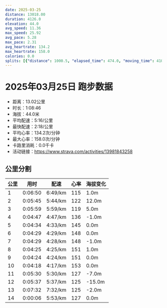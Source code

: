 ```yaml
---
date: 2025-03-25
distance: 13018.00
duration: 4126.0
elevation: 44.0
avg_speed: 11.36
max_speed: 25.92
avg_pace: 5.28
max_pace: 2.31
avg_heartrate: 134.2
max_heartrate: 158.0
calories: 0.0
splits: [{"distance": 1000.5, "elapsed_time": 474.0, "moving_time": 410.0, "average_speed": 2.44, "pace": 6.83061475409836, "average_heartrate": 115.01098901098901, "elevation_difference": 1.0, "split_number": 1}, {"distance": 1001.5, "elapsed_time": 345.0, "moving_time": 345.0, "average_speed": 2.9, "pace": 5.747137931034483, "average_heartrate": 122.43440233236151, "elevation_difference": 12.0, "split_number": 2}, {"distance": 998.5, "elapsed_time": 381.0, "moving_time": 359.0, "average_speed": 2.78, "pace": 5.9952158273381295, "average_heartrate": 119.01408450704226, "elevation_difference": 5.0, "split_number": 3}, {"distance": 999.5, "elapsed_time": 287.0, "moving_time": 287.0, "average_speed": 3.48, "pace": 4.789281609195402, "average_heartrate": 136.0801393728223, "elevation_difference": -1.0, "split_number": 4}, {"distance": 1003.0, "elapsed_time": 274.0, "moving_time": 274.0, "average_speed": 3.66, "pace": 4.553743169398906, "average_heartrate": 145.33941605839416, "elevation_difference": 0.0, "split_number": 5}, {"distance": 998.5, "elapsed_time": 269.0, "moving_time": 269.0, "average_speed": 3.71, "pace": 4.492371967654986, "average_heartrate": 148.1189591078067, "elevation_difference": 0.0, "split_number": 6}, {"distance": 1001.5, "elapsed_time": 269.0, "moving_time": 269.0, "average_speed": 3.72, "pace": 4.4802956989247305, "average_heartrate": 148.13011152416357, "elevation_difference": -1.0, "split_number": 7}, {"distance": 999.0, "elapsed_time": 265.0, "moving_time": 265.0, "average_speed": 3.77, "pace": 4.420875331564987, "average_heartrate": 151.07924528301888, "elevation_difference": 1.0, "split_number": 8}, {"distance": 998.5, "elapsed_time": 264.0, "moving_time": 264.0, "average_speed": 3.78, "pace": 4.409179894179894, "average_heartrate": 151.06439393939394, "elevation_difference": 0.0, "split_number": 9}, {"distance": 1002.0, "elapsed_time": 258.0, "moving_time": 258.0, "average_speed": 3.88, "pace": 4.295541237113402, "average_heartrate": 153.22868217054264, "elevation_difference": 0.0, "split_number": 10}, {"distance": 999.0, "elapsed_time": 404.0, "moving_time": 330.0, "average_speed": 3.03, "pace": 5.50056105610561, "average_heartrate": 127.32288401253919, "elevation_difference": -7.0, "split_number": 11}, {"distance": 998.5, "elapsed_time": 337.0, "moving_time": 337.0, "average_speed": 2.96, "pace": 5.630641891891892, "average_heartrate": 125.49253731343283, "elevation_difference": -15.0, "split_number": 12}, {"distance": 1001.0, "elapsed_time": 452.0, "moving_time": 452.0, "average_speed": 2.21, "pace": 7.541493212669683, "average_heartrate": 125.70777479892762, "elevation_difference": -2.0, "split_number": 13}, {"distance": 17.0, "elapsed_time": 6.0, "moving_time": 6.0, "average_speed": 2.83, "pace": 5.889293286219081, "average_heartrate": 127.0, "elevation_difference": 0.0, "split_number": 14}]
---
```


# 2025年03月25日 跑步数据

- 距离：13.02公里
- 时长：1:08:46
- 海拔：44.0米
- 平均配速：5:16/公里
- 最快配速：2:18/公里
- 平均心率：134.2次/分钟
- 最大心率：158.0次/分钟
- 卡路里消耗：0.0千卡
- 活动链接：https://www.strava.com/activities/13981843258

## 公里分割

| 公里 | 用时 | 配速 | 心率 | 海拔变化 |
|------|------|------|------|------|
| 1 | 0:06:50 | 6:49/km | 115 | 1.0m |
| 2 | 0:05:45 | 5:44/km | 122 | 12.0m |
| 3 | 0:05:59 | 5:59/km | 119 | 5.0m |
| 4 | 0:04:47 | 4:47/km | 136 | -1.0m |
| 5 | 0:04:34 | 4:33/km | 145 | 0.0m |
| 6 | 0:04:29 | 4:29/km | 148 | 0.0m |
| 7 | 0:04:29 | 4:28/km | 148 | -1.0m |
| 8 | 0:04:25 | 4:25/km | 151 | 1.0m |
| 9 | 0:04:24 | 4:24/km | 151 | 0.0m |
| 10 | 0:04:18 | 4:17/km | 153 | 0.0m |
| 11 | 0:05:30 | 5:30/km | 127 | -7.0m |
| 12 | 0:05:37 | 5:37/km | 125 | -15.0m |
| 13 | 0:07:32 | 7:32/km | 125 | -2.0m |
| 14 | 0:00:06 | 5:53/km | 127 | 0.0m |

